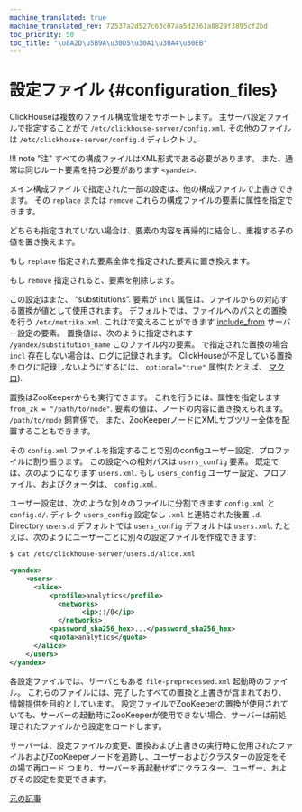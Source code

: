 ```yaml
---
machine_translated: true
machine_translated_rev: 72537a2d527c63c07aa5d2361a8829f3895cf2bd
toc_priority: 50
toc_title: "\u8A2D\u5B9A\u30D5\u30A1\u30A4\u30EB"
---
```


# 設定ファイル {#configuration_files}

ClickHouseは複数のファイル構成管理をサポートします。 主サーバ設定ファイルで指定することがで `/etc/clickhouse-server/config.xml`. その他のファイルは `/etc/clickhouse-server/config.d` ディレクトリ。

!!! note "注"
    すべての構成ファイルはXML形式である必要があります。 また、通常は同じルート要素を持つ必要があります `<yandex>`.

メイン構成ファイルで指定された一部の設定は、他の構成ファイルで上書きできます。 その `replace` または `remove` これらの構成ファイルの要素に属性を指定できます。

どちらも指定されていない場合は、要素の内容を再帰的に結合し、重複する子の値を置き換えます。

もし `replace` 指定された要素全体を指定された要素に置き換えます。

もし `remove` 指定されると、要素を削除します。

この設定はまた、 “substitutions”. 要素が `incl` 属性は、ファイルからの対応する置換が値として使用されます。 デフォルトでは、ファイルへのパスとの置換を行う `/etc/metrika.xml`. これはで変えることができます [include_from](server-configuration-parameters/settings.md#server_configuration_parameters-include_from) サーバー設定の要素。 置換値は、次のように指定されます `/yandex/substitution_name` このファイル内の要素。 で指定された置換の場合 `incl` 存在しない場合は、ログに記録されます。 ClickHouseが不足している置換をログに記録しないようにするには、 `optional="true"` 属性(たとえば、 [マクロ](server-configuration-parameters/settings.md)).

置換はZooKeeperからも実行できます。 これを行うには、属性を指定します `from_zk = "/path/to/node"`. 要素の値は、ノードの内容に置き換えられます。 `/path/to/node` 飼育係で。 また、ZooKeeperノードにXMLサブツリー全体を配置することもできます。

その `config.xml` ファイルを指定することで別のconfigユーザー設定、プロファイルに割り振ります。 この設定への相対パスは `users_config` 要素。 既定では、次のようになります `users.xml`. もし `users_config` ユーザー設定、プロファイル、およびクォータは、 `config.xml`.

ユーザー設定は、次のような別々のファイルに分割できます `config.xml` と `config.d/`.
ディレク `users_config` 設定なし `.xml` と連結された後置 `.d`.
Directory `users.d` デフォルトでは `users_config` デフォルトは `users.xml`.
たとえば、次のようにユーザーごとに別々の設定ファイルを作成できます:

``` bash
$ cat /etc/clickhouse-server/users.d/alice.xml
```

``` xml
<yandex>
    <users>
      <alice>
          <profile>analytics</profile>
            <networks>
                  <ip>::/0</ip>
            </networks>
          <password_sha256_hex>...</password_sha256_hex>
          <quota>analytics</quota>
      </alice>
    </users>
</yandex>
```

各設定ファイルでは、サーバともある `file-preprocessed.xml` 起動時のファイル。 これらのファイルには、完了したすべての置換と上書きが含まれており、情報提供を目的としています。 設定ファイルでZooKeeperの置換が使用されていても、サーバーの起動時にZooKeeperが使用できない場合、サーバーは前処理されたファイルから設定をロードします。

サーバーは、設定ファイルの変更、置換および上書きの実行時に使用されたファイルおよびZooKeeperノードを追跡し、ユーザーおよびクラスターの設定をその場で再ロード つまり、サーバーを再起動せずにクラスター、ユーザー、およびその設定を変更できます。

[元の記事](https://clickhouse.tech/docs/en/operations/configuration_files/) <!--hide-->
